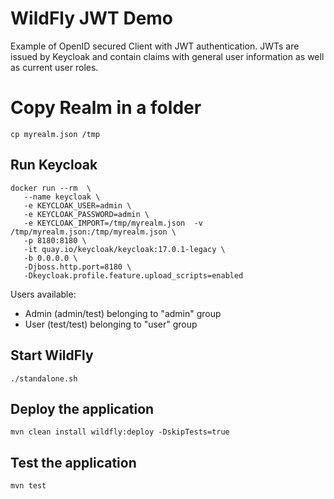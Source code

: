 # WildFly JWT Demo 

Example of OpenID secured Client with JWT authentication. JWTs are issued by Keycloak and contain
claims with general user information as well as current user roles.

# Copy Realm in a folder
```
cp myrealm.json /tmp
```

## Run Keycloak
```
docker run --rm  \
   --name keycloak \
   -e KEYCLOAK_USER=admin \
   -e KEYCLOAK_PASSWORD=admin \
   -e KEYCLOAK_IMPORT=/tmp/myrealm.json  -v /tmp/myrealm.json:/tmp/myrealm.json \
   -p 8180:8180 \
   -it quay.io/keycloak/keycloak:17.0.1-legacy \
   -b 0.0.0.0 \
   -Djboss.http.port=8180 \
   -Dkeycloak.profile.feature.upload_scripts=enabled  
```
Users available:
- Admin (admin/test) belonging to "admin" group
- User (test/test) belonging to "user" group


## Start WildFly
```
./standalone.sh
```

## Deploy the application
```
mvn clean install wildfly:deploy -DskipTests=true
```

## Test the application
```
mvn test
```

